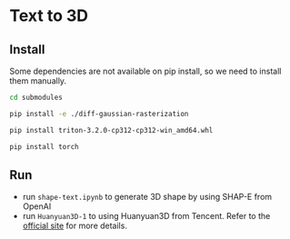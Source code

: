 # Text to 3D

## Install

Some dependencies are not available on pip install, so we need to install them manually.
```bash
cd submodules

pip install -e ./diff-gaussian-rasterization

pip install triton-3.2.0-cp312-cp312-win_amd64.whl

pip install torch
```

## Run

 - run `shape-text.ipynb` to generate 3D shape by using SHAP-E from OpenAI
 - run `Huanyuan3D-1` to using Huanyuan3D from Tencent. Refer to the [official site](https://3d.hunyuan.tencent.com) for more details.
